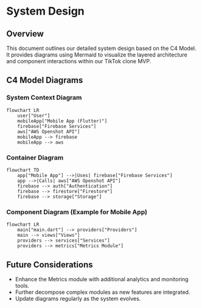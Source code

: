 # System Design

## Overview
This document outlines our detailed system design based on the C4 Model. It provides diagrams using Mermaid to visualize the layered architecture and component interactions within our TikTok clone MVP.

## C4 Model Diagrams

### System Context Diagram
```mermaid
flowchart LR
    user["User"]
    mobileApp["Mobile App (Flutter)"]
    firebase["Firebase Services"]
    aws["AWS Openshot API"]
    mobileApp --> firebase
    mobileApp --> aws
```

### Container Diagram
```mermaid
flowchart TD
    app["Mobile App"] -->|Uses| firebase["Firebase Services"]
    app -->|Calls| aws["AWS Openshot API"]
    firebase --> auth["Authentication"]
    firebase --> firestore["Firestore"]
    firebase --> storage["Storage"]
```

### Component Diagram (Example for Mobile App)
```mermaid
flowchart LR
    main["main.dart"] --> providers["Providers"]
    main --> views["Views"]
    providers --> services["Services"]
    providers --> metrics["Metrics Module"]
```

## Future Considerations

- Enhance the Metrics module with additional analytics and monitoring tools.
- Further decompose complex modules as new features are integrated.
- Update diagrams regularly as the system evolves. 